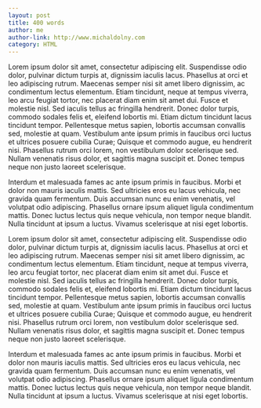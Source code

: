 ```yaml
---
layout: post
title: 400 words
author: me
author-link: http://www.michaldolny.com
category: HTML
---
```


Lorem ipsum dolor sit amet, consectetur adipiscing elit. Suspendisse odio dolor, pulvinar dictum turpis at, dignissim iaculis lacus. Phasellus at orci et leo adipiscing rutrum. Maecenas semper nisi sit amet libero dignissim, ac condimentum lectus elementum. Etiam tincidunt, neque at tempus viverra, leo arcu feugiat tortor, nec placerat diam enim sit amet dui. Fusce et molestie nisl. Sed iaculis tellus ac fringilla hendrerit. Donec dolor turpis, commodo sodales felis et, eleifend lobortis mi. Etiam dictum tincidunt lacus tincidunt tempor. Pellentesque metus sapien, lobortis accumsan convallis sed, molestie at quam. Vestibulum ante ipsum primis in faucibus orci luctus et ultrices posuere cubilia Curae; Quisque et commodo augue, eu hendrerit nisi. Phasellus rutrum orci lorem, non vestibulum dolor scelerisque sed. Nullam venenatis risus dolor, et sagittis magna suscipit et. Donec tempus neque non justo laoreet scelerisque.

<!-- more -->

Interdum et malesuada fames ac ante ipsum primis in faucibus. Morbi et dolor non mauris iaculis mattis. Sed ultricies eros eu lacus vehicula, nec gravida quam fermentum. Duis accumsan nunc eu enim venenatis, vel volutpat odio adipiscing. Phasellus ornare ipsum aliquet ligula condimentum mattis. Donec luctus lectus quis neque vehicula, non tempor neque blandit. Nulla tincidunt at ipsum a luctus. Vivamus scelerisque at nisi eget lobortis.

Lorem ipsum dolor sit amet, consectetur adipiscing elit. Suspendisse odio dolor, pulvinar dictum turpis at, dignissim iaculis lacus. Phasellus at orci et leo adipiscing rutrum. Maecenas semper nisi sit amet libero dignissim, ac condimentum lectus elementum. Etiam tincidunt, neque at tempus viverra, leo arcu feugiat tortor, nec placerat diam enim sit amet dui. Fusce et molestie nisl. Sed iaculis tellus ac fringilla hendrerit. Donec dolor turpis, commodo sodales felis et, eleifend lobortis mi. Etiam dictum tincidunt lacus tincidunt tempor. Pellentesque metus sapien, lobortis accumsan convallis sed, molestie at quam. Vestibulum ante ipsum primis in faucibus orci luctus et ultrices posuere cubilia Curae; Quisque et commodo augue, eu hendrerit nisi. Phasellus rutrum orci lorem, non vestibulum dolor scelerisque sed. Nullam venenatis risus dolor, et sagittis magna suscipit et. Donec tempus neque non justo laoreet scelerisque.

Interdum et malesuada fames ac ante ipsum primis in faucibus. Morbi et dolor non mauris iaculis mattis. Sed ultricies eros eu lacus vehicula, nec gravida quam fermentum. Duis accumsan nunc eu enim venenatis, vel volutpat odio adipiscing. Phasellus ornare ipsum aliquet ligula condimentum mattis. Donec luctus lectus quis neque vehicula, non tempor neque blandit. Nulla tincidunt at ipsum a luctus. Vivamus scelerisque at nisi eget lobortis.